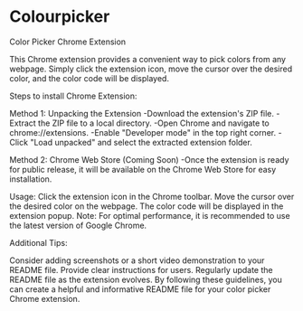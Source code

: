 # Colourpicker
Color Picker Chrome Extension

This Chrome extension provides a convenient way to pick colors from any webpage. Simply click the extension icon, move the cursor over the desired color, and the color code will be displayed.

Steps to install Chrome Extension:

Method 1: Unpacking the Extension
-Download the extension's ZIP file.
-Extract the ZIP file to a local directory.
-Open Chrome and navigate to chrome://extensions.
-Enable "Developer mode" in the top right corner.
-Click "Load unpacked" and select the extracted extension folder.   

Method 2: Chrome Web Store (Coming Soon)
-Once the extension is ready for public release, it will be available on the Chrome Web Store for easy installation.


Usage:
Click the extension icon in the Chrome toolbar.
Move the cursor over the desired color on the webpage.
The color code will be displayed in the extension popup.
Note: For optimal performance, it is recommended to use the latest version of Google Chrome.


Additional Tips:

Consider adding screenshots or a short video demonstration to your README file.
Provide clear instructions for users.
Regularly update the README file as the extension evolves.
By following these guidelines, you can create a helpful and informative README file for your color picker Chrome extension.
